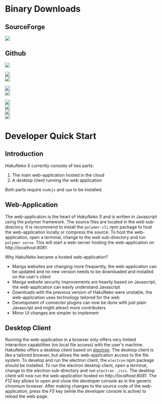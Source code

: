 # Binary Downloads

## SourceForge

[![](https://img.shields.io/sourceforge/dt/hakuneko/0.4.0.svg?label=HakuNeko%200.4.0&logo=sourceforge)](https://sourceforge.net/projects/hakuneko/files/0.4.0/)

## Github

[![](https://img.shields.io/github/downloads/manga-download/hakuneko/latest/hakuneko-desktop_0.4.0_macosx_amd64.dmg.svg?label=MacOSX%2064-Bit%20%28dmg%29&logo=apple&logoColor=%23a2aaad)](https://github.com/manga-download/hakuneko/releases/download/0.4.0/hakuneko-desktop_0.4.0_macosx_amd64.dmg)

[![](https://img.shields.io/github/downloads/manga-download/hakuneko/latest/hakuneko-desktop_0.4.0_linux_amd64.deb.svg?label=Linux%2064-Bit%20%28deb%29&logo=debian&logoColor=%23ce0056)](https://github.com/manga-download/hakuneko/releases/download/0.4.0/hakuneko-desktop_0.4.0_linux_amd64.deb)<br>
[![](https://img.shields.io/github/downloads/manga-download/hakuneko/latest/hakuneko-desktop_0.4.0_linux_i386.deb.svg?label=Linux%2032-Bit%20%28deb%29&logo=debian&logoColor=%23ce0056)](https://github.com/manga-download/hakuneko/releases/download/0.4.0/hakuneko-desktop_0.4.0_linux_i386.deb)

[![](https://img.shields.io/github/downloads/manga-download/hakuneko/latest/hakuneko-desktop_0.4.0_linux_amd64.rpm.svg?label=Linux%2064-Bit%20%28rpm%29&logo=linux&logoColor=green)](https://github.com/manga-download/hakuneko/releases/download/0.4.0/hakuneko-desktop_0.4.0_linux_amd64.rpm)<br>
[![](https://img.shields.io/github/downloads/manga-download/hakuneko/latest/hakuneko-desktop_0.4.0_linux_i386.rpm.svg?label=Linux%2032-Bit%20%28rpm%29&logo=linux&logoColor=green)](https://github.com/manga-download/hakuneko/releases/download/0.4.0/hakuneko-desktop_0.4.0_linux_i386.rpm)

[![](https://img.shields.io/github/downloads/manga-download/hakuneko/latest/hakuneko-desktop_0.4.0_windows-setup_amd64.exe.svg?label=Windows%2064-Bit%20Setup%20%28exe%29&logo=windows&logoColor=00a1f1)](https://github.com/manga-download/hakuneko/releases/download/0.4.0/hakuneko-desktop_0.4.0_windows-setup_amd64.exe)<br>
[![](https://img.shields.io/github/downloads/manga-download/hakuneko/latest/hakuneko-desktop_0.4.0_windows-setup_i686.exe.svg?label=Windows%2032-Bit%20Setup%20%28exe%29&logo=windows&logoColor=00a1f1)](https://github.com/manga-download/hakuneko/releases/download/0.4.0/hakuneko-desktop_0.4.0_windows-setup_i686.exe)<br>
[![](https://img.shields.io/github/downloads/manga-download/hakuneko/latest/hakuneko-desktop_0.4.0_windows-portable_amd64.zip.svg?label=Windows%2064-Bit%20Portable%20%28zip%29&logo=windows&logoColor=00a1f1)](https://github.com/manga-download/hakuneko/releases/download/0.4.0/hakuneko-desktop_0.4.0_windows-portable_amd64.zip)<br>
[![](https://img.shields.io/github/downloads/manga-download/hakuneko/latest/hakuneko-desktop_0.4.0_windows-portable_i686.zip.svg?label=Windows%2032-Bit%20Portable%20%28zip%29&logo=windows&logoColor=00a1f1)](https://github.com/manga-download/hakuneko/releases/download/0.4.0/hakuneko-desktop_0.4.0_windows-portable_i686.zip)

# Developer Quick Start

## Introduction

*HakuNeko S* currently consists of two parts:

1. The main web-application hosted in the cloud
2. A desktop client running the web application

Both parts require `nodejs` and `npm` to be installed.

## Web-Application

The web-application is the heart of *HakuNeko S* and is written in Javascript using the polymer framework. The source files are located in the *web* sub-directory. It is recommend to install the `polymer-cli` npm package to host the web-application locally or compress the source. To host the web-application, open a terminal, change to the *web* sub-directory and run `polymer serve`. This will start a web-server hosting the web-application on *http://localhost:8081*.

Why HakuNeko became a hosted web-application?

- Manga websites are changing more frequently, the web-application can be updated and no new version needs to be downloaded and installed on the user's client
- Manga website security improvements are heavily based on Javascript, the web-application can easily understand Javascript
- Downloads with the previous version of HakuNeko were unstable, the web-application uses technology tailored for the web
- Development of connector plugins can now be done with just plain Javascript and might attract more contributers
- Minor UI changes are simpler to implement

## Desktop Client

Running the web-application in a browser only offers very limited interaction capabilities (no local file access) with the user's machine. HakuNeko offers a desktop client based on [electron](https://en.wikipedia.org/wiki/Electron_(software_framework)). The desktop client is like a tailored browser, but allows the web-application access to the file system. To develop and run the electron client, the `electron` npm package should be installed. To run the electron desktop client, open a terminal, change to the *electron* sub-directory and run `electron ./src`. The desktop client will now run the web-application hosted on *http://localhost:8081*. The *F12* key allows to open and close the developer console as in the generic chromium browser. After making changes to the source code of the web-application, press the *F5* key (while the developer console is active) to reload the web-page.
